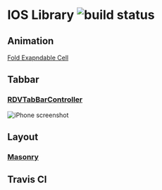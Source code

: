# IOS Library ![build status](https://travis-ci.org/zhgw01/iostrain.svg?branch=master)

## Animation
[Fold Exapndable Cell](http://blog.pivotal.io/labs/labs/expandable-uitableviewcells)

## Tabbar

### [RDVTabBarController](https://github.com/robbdimitrov/RDVTabBarController)
![iPhone screenshot](https://github.com/robbdimitrov/RDVTabBarController/raw/master/Screenshots/iPhone-small.png)


## Layout
### [Masonry](https://github.com/SnapKit/Masonry)

## Travis CI
